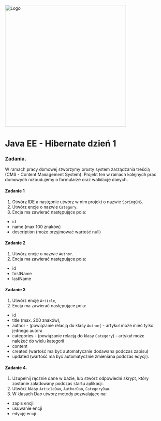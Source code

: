 <img alt="Logo" src="http://coderslab.pl/svg/logo-coderslab.svg" width="400">

# Java EE  - Hibernate dzień 1

### Zadania.

W ramach pracy domowej stworzymy prosty system zarządzania treścią (CMS - Content Management System).
Projekt ten w ramach kolejnych prac domowych rozbudujemy o formularze oraz walidację danych.

#### Zadanie 1

1. Otwórz IDE a następnie utwórz w nim projekt o nazwie `SpringCMS`.
2. Utwórz encje o nazwie `Category`.
3. Encja ma zawierać następujące pola:
- id 
- name (max 100 znaków)
- description (może przyjmować wartość null)

#### Zadanie 2

1. Utwórz encje o nazwie `Author`.
2. Encja ma zawierać następujące pola:
- id 
- firstName
- lastName

#### Zadanie 3

1. Utwórz encję `Article`,
2. Encja ma zawierać następujące pola:
- id 
- title (max. 200 znaków),
- author - (powiązanie relacją do klasy `Author`) - artykuł może mieć tylko jednego autora
- categories - (powiązanie relacją do klasy `Category`) - artykuł może należeć do wielu kategorii
- content
- created (wartość ma być automatycznie dodawana podczas zapisu)
- updated (wartość ma być automatycznie zmieniana podczas edycji).

#### Zadanie 4.

1. Uzupełnij ręcznie dane w bazie, lub stwórz odpowiedni skrypt, który zostanie załadowany podczas startu aplikacji.
2. Utwórz klasy `ArticleDao`, `AuthorDao`, `CategoryDao`.
3. W klasach Dao utwórz metody pozwalające na:
- zapis encji
- usuwanie encji
- edycję encji





